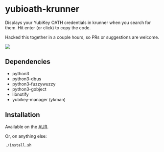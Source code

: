 # yubioath-krunner

Displays your YubiKey OATH credentials in krunner when you search for them. Hit enter (or click) to copy the code.

Hacked this together in a couple hours, so PRs or suggestions are welcome.

![](https://i.imgur.com/wrrZR4T.gif)

## Dependencies

* python3
* python3-dbus
* python3-fuzzywuzzy
* python3-gobject
* libnotify
* yubikey-manager (ykman)

## Installation

Available on the [AUR](https://aur.archlinux.org/packages/yubioath-krunner).

Or, on anything else:

```bash
./install.sh
```